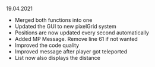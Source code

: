19.04.2021
- Merged both functions into one
- Updated the GUI to new pixelGrid system
- Positions are now updated every second automatically
- Added MP Message. Remove line 61 if not wanted
- Improved the code quality
- Improved message after player got teleported
- List now also displays the distance